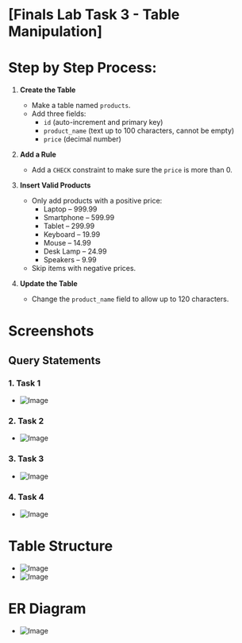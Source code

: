 # [Finals Lab Task 3 - Table Manipulation]

# Step by Step Process:
1. **Create the Table**  
   - Make a table named `products`.  
   - Add three fields:  
     - `id` (auto-increment and primary key)  
     - `product_name` (text up to 100 characters, cannot be empty)  
     - `price` (decimal number)

2. **Add a Rule**  
   - Add a `CHECK` constraint to make sure the `price` is more than 0.

3. **Insert Valid Products**  
   - Only add products with a positive price:
     - Laptop – 999.99  
     - Smartphone – 599.99  
     - Tablet – 299.99  
     - Keyboard – 19.99  
     - Mouse – 14.99  
     - Desk Lamp – 24.99  
     - Speakers – 9.99  
   - Skip items with negative prices.

4. **Update the Table**  
   - Change the `product_name` field to allow up to 120 characters.

# Screenshots
## Query Statements
### 1. Task 1
- ![Image](https://github.com/user-attachments/assets/aa0fc955-7c07-4e36-a331-fea2078c96ea)
### 2. Task 2
- ![Image](https://github.com/user-attachments/assets/2f496228-62ea-4489-ae3f-0520c054200e)
### 3. Task 3
- ![Image](https://github.com/user-attachments/assets/bcaf5bf7-42f9-4c41-aeb2-00ba5d85955b)
### 4. Task 4
- ![Image](https://github.com/user-attachments/assets/aa19b798-cfda-4c1f-85a3-026ecac0cba1)

# Table Structure
- ![Image](https://github.com/user-attachments/assets/11f3986b-8cc2-43ba-b00c-dc55bab6be43)
- ![Image](https://github.com/user-attachments/assets/cd6f6b81-242a-4db4-a00c-9dcba889c4bd)

# ER Diagram
- ![Image](https://github.com/user-attachments/assets/220ad0d7-42e8-4fee-96dd-ba0798002266)
